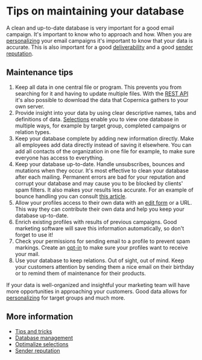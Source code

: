 # Tips on maintaining your database

A clean and up-to-date database is very important for a good email campaign. 
It's important to know who to approach and how. When you are [personalizing](./personalization)
your email campaigns it's important to know that your data is accurate.
This is also important for a good [deliverability](./deliverability "Deliverability") 
and a good [sender reputation](./sender-reputation "Sender reputation").

## Maintenance tips

1.  Keep all data in one central file or program. This prevents you from 
    searching for it and having to update multiple files. With the [REST API](./rest-api) 
    it's also possible to download the data that Copernica gathers to 
    your own server.
2.  Provide insight into your data by using clear descriptive names, tabs 
    and definitions of data. [Selections](selections-introduction) 
    enable you to view one database in multiple ways, for example by 
    target group, completed campaigns or relation types.
3.  Keep your database complete by adding new information directly. Make 
    all employees add data directly instead of saving it elsewhere. You 
    can add all contacts of the organization in one file for example, to 
    make sure everyone has access to everything.
4.  Keep your database up-to-date. Handle unsubscribes, bounces and 
    mutations when they occur. It's most effective to clean your database 
    after each mailing. Permanent errors are bad for your reputation and 
    corrupt your database and may cause you to be blocked by clients' spam 
    filters. It also makes your results less accurate. For an example of 
    bounce handling you can consult [this article](./automatically-process-bounces).
5.  Allow your profiles access to their own data with an [edit form](./webforms)
    or a URL. This way they can contribute their own data and help you 
    keep your database up-to-date.
6.  Enrich existing profiles with results of previous campaigns. Good 
    marketing software will save this information automatically, so don't 
    forget to use it!
7.  Check your permissions for sending email to a profile to prevent 
    spam markings. Create an [opt-in](./create-a-double-optin-for-new-subscribers) 
    to make sure your profiles want to receive your mail.
8.  Use your database to keep relations. Out of sight, out of mind. Keep 
    your customers attention by sending them a nice email on their birthday 
    or to remind them of maintenance for their products.

If your data is well-organized and insightful your marketing team will have 
more opportunities in approaching your customers. Good data allows for [personalizing](./personalization) 
for target groups and much more.

## More information

* [Tips and tricks](./tips-and-tricks)
* [Database management](./database-introduction)
* [Optimalize selections](./selections-optimization)
* [Sender reputation](./sender-reputation)
